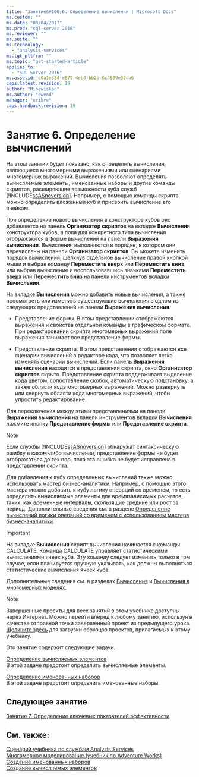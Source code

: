 ```yaml
---
title: "Занятие&#160;6. Определение вычислений | Microsoft Docs"
ms.custom: ""
ms.date: "03/04/2017"
ms.prod: "sql-server-2016"
ms.reviewer: ""
ms.suite: ""
ms.technology: 
  - "analysis-services"
ms.tgt_pltfrm: ""
ms.topic: "get-started-article"
applies_to: 
  - "SQL Server 2016"
ms.assetid: e0a1e354-e879-4eb8-bb2b-6c3809e32cb6
caps.latest.revision: 19
author: "Minewiskan"
ms.author: "owend"
manager: "erikre"
caps.handback.revision: 19
---
```

# Занятие&#160;6. Определение вычислений
На этом занятии будет показано, как определять вычисления, являющиеся многомерными выражениями или сценариями многомерных выражений. Вычисления позволяют определять вычисляемые элементы, именованные наборы и другие команды скриптов, расширяющие возможности куба служб [!INCLUDE[ssASnoversion](../includes/ssasnoversion-md.md)]. Например, с помощью команды скрипта можно определить вложенный куб и присвоить вычисление его ячейкам.  
  
При определении нового вычисления в конструкторе кубов оно добавляется на панель **Организатор скриптов** на вкладке **Вычисления** конструктора кубов, а поля для конкретного типа вычисления отображаются в форме вычислений на панели **Выражения вычисления**. Вычисления выполняются в порядке, в котором они перечислены на панели **Организатор скриптов**. Вы можете изменить порядок вычислений, щелкнув отдельное вычисление правой кнопкой мыши и выбрав команду **Переместить вверх** или **Переместить вниз** или выбрав вычисление и воспользовавшись значками **Переместить вверх** или **Переместить вниз** на панели инструментов вкладки **Вычисления**.  
  
На вкладке **Вычисления** можно добавить новые вычисления, а также просмотреть или изменить существующие вычисления в одном из следующих представлений на панели **Выражения вычисления**.  
  
-   Представление формы. В этом представлении отображаются выражения и свойства отдельной команды в графическом формате. При редактировании скрипта многомерных выражений поле выражения занимает все представление формы.  
  
-   Представление скрипта. В этом представлении отображаются все сценарии вычислений в редакторе кода, что позволяет легко изменять сценарии вычислений. Если панель **Выражения вычисления** находится в представлении скрипта, окно **Организатор скриптов** скрыто. Представление скрипта поддерживает выделение кода цветом, сопоставление скобок, автоматическую подстановку, а также области кода многомерных выражений. Можно развернуть или свернуть области кода многомерных выражений, чтобы упростить редактирование.  
  
Для переключения между этими представлениями на панели **Выражения вычисления** на панели инструментов вкладки **Вычисления** нажмите кнопку **Представление формы** или **Представление скрипта**.  
  
> [!NOTE]  
> Если службы [!INCLUDE[ssASnoversion](../includes/ssasnoversion-md.md)] обнаружат синтаксическую ошибку в каком-либо вычислении, представление формы не будет отображаться до тех пор, пока эта ошибка не будет исправлена в представлении скрипта.  
  
Для добавления к кубу определенных вычислений также можно использовать мастер бизнес-аналитики. Например, с помощью этого мастера можно добавить к кубу логику операций со временем, то есть определить вычисляемые элементы для времязависимых расчетов, таких, как временные интервалы, скользящие средние или рост за период. Дополнительные сведения см. в разделе [Определение вычислений логики операций со временем с использованием мастера бизнес-аналитики](../analysis-services/multidimensional-models/define-time-intelligence-calculations-using-the-business-intelligence-wizard.md).  
  
> [!IMPORTANT]  
> На вкладке **Вычисления** скрипт вычисления начинается с команды CALCULATE. Команда CALCULATE управляет статистическими вычислениями ячеек куба. Эту команду следует изменять только в том случае, если планируется вручную указывать, как должны выполняться статистические вычисления ячеек куба.  
  
Дополнительные сведения см. в разделах [Вычисления](../analysis-services/multidimensional-models-olap-logical-cube-objects/calculations.md) и [Вычисления в многомерных моделях](../analysis-services/multidimensional-models/calculations-in-multidimensional-models.md).  
  
> [!NOTE]  
> Завершенные проекты для всех занятий в этом учебнике доступны через Интернет. Можно перейти вперед к любому занятию, используя в качестве отправной точки завершенный проект из предыдущего урока. [Щелкните здесь](http://go.microsoft.com/fwlink/?LinkID=221866) для загрузки образцов проектов, прилагаемых к этому учебнику.  
  
Это занятие содержит следующие задачи.  
  
[Определение вычисляемых элементов](../analysis-services/defining-calculated-members.md)  
В этой задаче предстоит определить вычисляемые элементы.  
  
[Определение именованных наборов](../analysis-services/defining-named-sets.md)  
В этой задаче предстоит определить именованные наборы.  
  
## Следующее занятие  
[Занятие 7. Определение ключевых показателей эффективности](../analysis-services/lesson-7-defining-key-performance-indicators-kpis.md)  
  
## См. также:  
[Сценарий учебника по службам Analysis Services](../analysis-services/analysis-services-tutorial-scenario.md)  
[Многомерное моделирование (учебник по Adventure Works)](../analysis-services/multidimensional-modeling-adventure-works-tutorial.md)  
[Создание именованных наборов](../analysis-services/multidimensional-models/create-named-sets.md)  
[Создание вычисляемых элементов](../analysis-services/multidimensional-models/create-calculated-members.md)  
  
  
  
